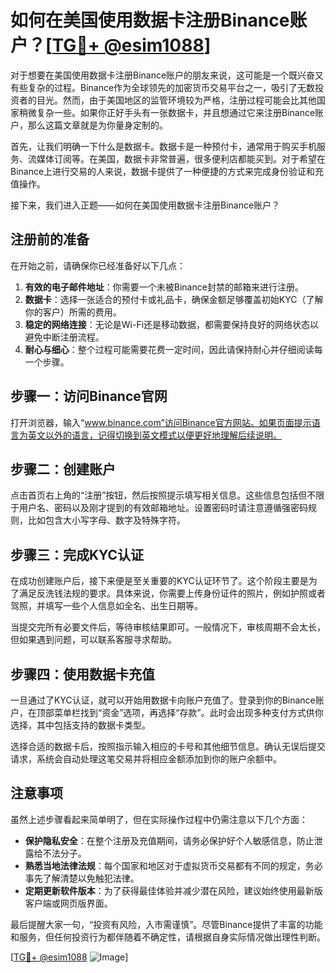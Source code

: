 # 如何在美国使用数据卡注册Binance账户？[[TG💪+ @esim1088](https://t.me/s/esim1088)]

对于想要在美国使用数据卡注册Binance账户的朋友来说，这可能是一个既兴奋又有些复杂的过程。Binance作为全球领先的加密货币交易平台之一，吸引了无数投资者的目光。然而，由于美国地区的监管环境较为严格，注册过程可能会比其他国家稍微复杂一些。如果你正好手头有一张数据卡，并且想通过它来注册Binance账户，那么这篇文章就是为你量身定制的。

首先，让我们明确一下什么是数据卡。数据卡是一种预付卡，通常用于购买手机服务、流媒体订阅等。在美国，数据卡非常普遍，很多便利店都能买到。对于希望在Binance上进行交易的人来说，数据卡提供了一种便捷的方式来完成身份验证和充值操作。

接下来，我们进入正题——如何在美国使用数据卡注册Binance账户？

## 注册前的准备

在开始之前，请确保你已经准备好以下几点：

1. **有效的电子邮件地址**：你需要一个未被Binance封禁的邮箱来进行注册。
2. **数据卡**：选择一张适合的预付卡或礼品卡，确保金额足够覆盖初始KYC（了解你的客户）所需的费用。
3. **稳定的网络连接**：无论是Wi-Fi还是移动数据，都需要保持良好的网络状态以避免中断注册流程。
4. **耐心与细心**：整个过程可能需要花费一定时间，因此请保持耐心并仔细阅读每一个步骤。

## 步骤一：访问Binance官网

打开浏览器，输入“www.binance.com”访问Binance官方网站。如果页面提示语言为英文以外的语言，记得切换到英文模式以便更好地理解后续说明。

## 步骤二：创建账户

点击首页右上角的“注册”按钮，然后按照提示填写相关信息。这些信息包括但不限于用户名、密码以及刚才提到的有效邮箱地址。设置密码时请注意遵循强密码规则，比如包含大小写字母、数字及特殊字符。

## 步骤三：完成KYC认证

在成功创建账户后，接下来便是至关重要的KYC认证环节了。这个阶段主要是为了满足反洗钱法规的要求。具体来说，你需要上传身份证件的照片，例如护照或者驾照，并填写一些个人信息如全名、出生日期等。

当提交完所有必要文件后，等待审核结果即可。一般情况下，审核周期不会太长，但如果遇到问题，可以联系客服寻求帮助。

## 步骤四：使用数据卡充值

一旦通过了KYC认证，就可以开始用数据卡向账户充值了。登录到你的Binance账户，在顶部菜单栏找到“资金”选项，再选择“存款”。此时会出现多种支付方式供你选择，其中包括支持的数据卡类型。

选择合适的数据卡后，按照指示输入相应的卡号和其他细节信息。确认无误后提交请求，系统会自动处理这笔交易并将相应金额添加到你的账户余额中。

## 注意事项

虽然上述步骤看起来简单明了，但在实际操作过程中仍需注意以下几个方面：

- **保护隐私安全**：在整个注册及充值期间，请务必保护好个人敏感信息，防止泄露给不法分子。
- **熟悉当地法律法规**：每个国家和地区对于虚拟货币交易都有不同的规定，务必事先了解清楚以免触犯法律。
- **定期更新软件版本**：为了获得最佳体验并减少潜在风险，建议始终使用最新版客户端或网页版界面。

最后提醒大家一句，“投资有风险，入市需谨慎”。尽管Binance提供了丰富的功能和服务，但任何投资行为都伴随着不确定性，请根据自身实际情况做出理性判断。

[[TG💪+ @esim1088](https://t.me/s/esim1088) ![Image](https://i.postimg.cc/4NQfJmqS/Snipaste-2025-05-13-00-14-12.png)]